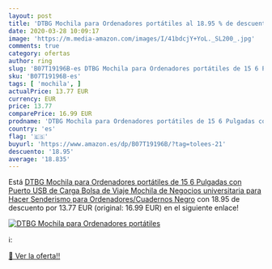 ```yaml
---
layout: post
title: 'DTBG Mochila para Ordenadores portátiles al 18.95 % de descuento'
date: 2020-03-28 10:09:17
image: 'https://m.media-amazon.com/images/I/41bdcjY+YoL._SL200_.jpg'
comments: true
category: ofertas
author: ring
slug: 'B07T19196B-es DTBG Mochila para Ordenadores portátiles de 15 6 Pulgadas...'
sku: 'B07T19196B-es'
tags: [ 'mochila', ]
actualPrice: 13.77 EUR
currency: EUR
price: 13.77
comparePrice: 16.99 EUR
prodname: 'DTBG Mochila para Ordenadores portátiles de 15 6 Pulgadas con Puerto USB de Carga  Bolsa de Viaje Mochila de Negocios  universitaria  para Hacer Senderismo  para Ordenadores/Cuadernos Negro'
country: 'es'
flag: '🇪🇸'
buyurl: 'https://www.amazon.es/dp/B07T19196B/?tag=tolees-21'
descuento: '18.95'
average: '18.835'
---
```


Está [DTBG Mochila para Ordenadores portátiles de 15 6 Pulgadas con Puerto USB de Carga  Bolsa de Viaje Mochila de Negocios  universitaria  para Hacer Senderismo  para Ordenadores/Cuadernos Negro](https://www.amazon.es/dp/B07T19196B/?tag=tolees-21) con 18.95 de descuento por 13.77 EUR (original: 16.99 EUR) en el siguiente enlace!

[![DTBG Mochila para Ordenadores portátiles](https://m.media-amazon.com/images/I/41bdcjY+YoL._SL200_.jpg)](https://www.amazon.es/dp/B07T19196B/?tag=tolees-21)

ℹ️:


[🛒 Ver la oferta!!](https://www.amazon.es/dp/B07T19196B/?tag=tolees-21)
